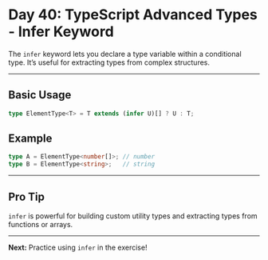 # Day 40: TypeScript Advanced Types - Infer Keyword

The `infer` keyword lets you declare a type variable within a conditional type. It’s useful for extracting types from complex structures.

---

## Basic Usage
```ts
type ElementType<T> = T extends (infer U)[] ? U : T;
```

## Example
```ts
type A = ElementType<number[]>; // number
type B = ElementType<string>;   // string
```

---

## Pro Tip
`infer` is powerful for building custom utility types and extracting types from functions or arrays.

---

**Next:** Practice using `infer` in the exercise!
